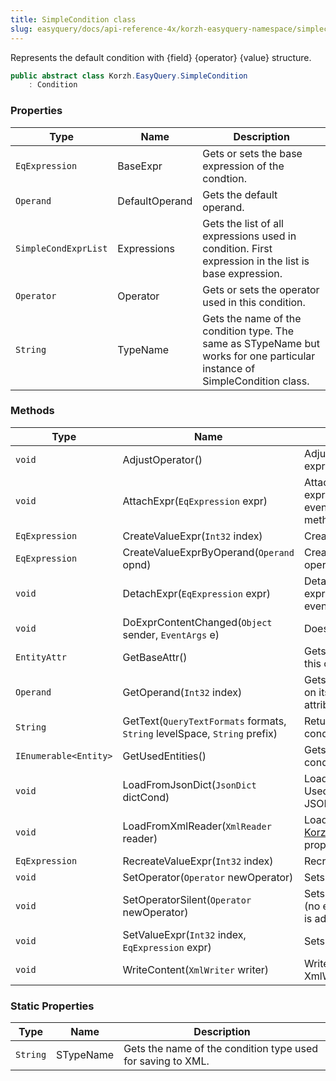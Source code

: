 ```yaml
---
title: SimpleCondition class
slug: easyquery/docs/api-reference-4x/korzh-easyquery-namespace/simplecondition-class
---
```



Represents the default condition with {field} {operator} {value} structure.
```csharp
public abstract class Korzh.EasyQuery.SimpleCondition
    : Condition

```

### Properties

| Type | Name | Description | 
| --- | --- | --- | 
| `EqExpression` | BaseExpr | Gets or sets the base expression of the condtion. | 
| `Operand` | DefaultOperand | Gets the default operand. | 
| `SimpleCondExprList` | Expressions | Gets the list of all expressions used in condition.  First expression in the list is base expression. | 
| `Operator` | Operator | Gets or sets the operator used in this condition. | 
| `String` | TypeName | Gets the name of the condition type.  The same as STypeName but works for one particular instance of SimpleCondition class. | 


### Methods

| Type | Name | Description | 
| --- | --- | --- | 
| `void` | AdjustOperator() | Adjusts the operator by base expression. | 
| `void` | AttachExpr(`EqExpression` expr) | Attaches the handler for expression's OnContentChange event to DoExprContentChanged method | 
| `EqExpression` | CreateValueExpr(`Int32` index) | Creates the value expression. | 
| `EqExpression` | CreateValueExprByOperand(`Operand` opnd) | Creates a value expression by operand. | 
| `void` | DetachExpr(`EqExpression` expr) | Detaches the handler for expression's OnContentChange event | 
| `void` | DoExprContentChanged(`Object` sender, `EventArgs` e) | Does the expr changed. | 
| `EntityAttr` | GetBaseAttr() | Gets the base entity attribute for this condition. | 
| `Operand` | GetOperand(`Int32` index) | Gets the condition operand based on its index. Index 0 stands for an attribute | 
| `String` | GetText(`QueryTextFormats` formats, `String` levelSpace, `String` prefix) | Returns text representation of  condition | 
| `IEnumerable<Entity>` | GetUsedEntities() | Gets the list of all entities used in condition. | 
| `void` | LoadFromJsonDict(`JsonDict` dictCond) | Loads condition from IDictionary. Used during loading query from JSON | 
| `void` | LoadFromXmlReader(`XmlReader` reader) | Loads [Korzh.EasyQuery.SimpleCondition](/api-reference-4x/korzh-easyquery-namespace/simplecondition-class) properties from XML reader. | 
| `EqExpression` | RecreateValueExpr(`Int32` index) | Recreates the value expression. | 
| `void` | SetOperator(`Operator` newOperator) | Sets the operator. | 
| `void` | SetOperatorSilent(`Operator` newOperator) | Sets the operator in "silent" mode (no event is raised, no expression is adjusted). | 
| `void` | SetValueExpr(`Int32` index, `EqExpression` expr) | Sets the value expression. | 
| `void` | WriteContent(`XmlWriter` writer) | Writes the content of condition to XmlWriter object. | 


### Static Properties

| Type | Name | Description | 
| --- | --- | --- | 
| `String` | STypeName | Gets the name of the condition type used for saving to XML. |